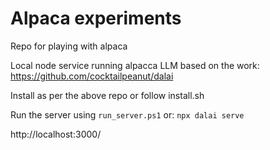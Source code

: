 # Alpaca experiments

Repo for playing with alpaca

Local node service running alpacca LLM based on the work:  
https://github.com/cocktailpeanut/dalai

Install as per the above repo or follow install.sh

Run the server using `run_server.ps1` or:
`npx dalai serve`

http://localhost:3000/